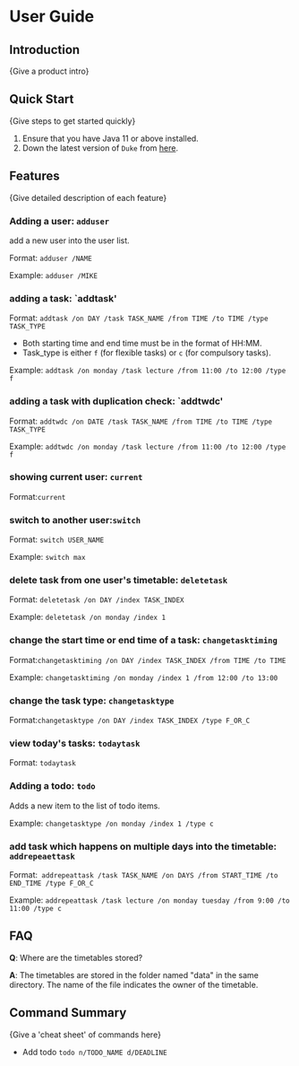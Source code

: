 # User Guide

## Introduction

{Give a product intro}

## Quick Start

{Give steps to get started quickly}

1. Ensure that you have Java 11 or above installed.
2. Down the latest version of `Duke` from [here](http://link.to/duke).

## Features 

{Give detailed description of each feature}

### Adding a user: `adduser`

add a new user into the user list.

Format: `adduser /NAME`

Example: `adduser /MIKE`

### adding a task: `addtask'

Format: `addtask /on DAY /task TASK_NAME /from TIME /to TIME /type TASK_TYPE`
* Both starting time and end time must be in the format of HH:MM.
* Task_type is either `f` (for flexible tasks) or `c` (for compulsory tasks).

Example: `addtask /on monday /task lecture /from 11:00 /to 12:00 /type f`
### adding a task with duplication check: `addtwdc'

Format: `addtwdc /on DATE /task TASK_NAME /from TIME /to TIME /type TASK_TYPE`

Example: `addtwdc /on monday /task lecture /from 11:00 /to 12:00 /type f`

### showing current user: `current`

Format:`current`

### switch to another user:`switch`

Format: `switch USER_NAME`

Example: `switch max`

### delete task from one user's timetable: `deletetask`

Format: `deletetask /on DAY /index TASK_INDEX`

Example: `deletetask /on monday /index 1`

### change the start time or end time of a task: `changetasktiming`

Format:`changetasktiming /on DAY /index TASK_INDEX /from TIME /to TIME`

Example: `changetasktiming /on monday /index 1 /from 12:00 /to 13:00`

### change the task type: `changetasktype`

Format:`changetasktype /on DAY /index TASK_INDEX /type F_OR_C`

### view today's tasks: `todaytask`

Format: `todaytask`

### Adding a todo: `todo`
Adds a new item to the list of todo items.

Example: `changetasktype /on monday /index 1 /type c`

### add task which happens on multiple days into the timetable: `addrepeaettask`

Format:` addrepeattask /task TASK_NAME /on DAYS /from START_TIME /to END_TIME /type F_OR_C`

Example: `addrepeattask /task lecture /on monday tuesday /from 9:00 /to 11:00 /type c`


## FAQ

**Q**: Where are the timetables stored?

**A**: The timetables are stored in the folder named "data" in the same directory. 
The name of the file indicates the owner of the timetable.

## Command Summary

{Give a 'cheat sheet' of commands here}

* Add todo `todo n/TODO_NAME d/DEADLINE`
